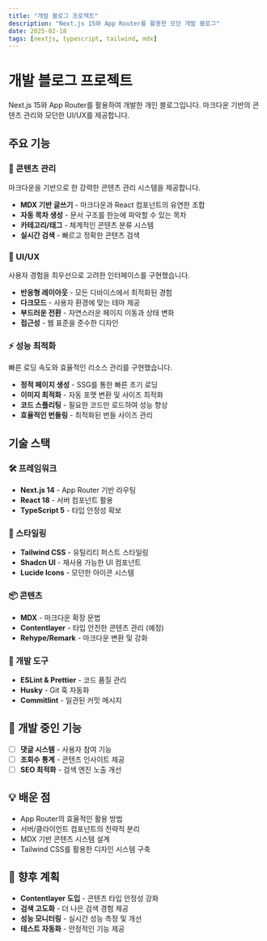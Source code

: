 ```yaml
---
title: "개발 블로그 프로젝트"
description: "Next.js 15와 App Router를 활용한 모던 개발 블로그"
date: 2025-02-18
tags: [nextjs, typescript, tailwind, mdx]
---
```


# 개발 블로그 프로젝트

Next.js 15와 App Router를 활용하여 개발한 개인 블로그입니다.
마크다운 기반의 콘텐츠 관리와 모던한 UI/UX를 제공합니다.

## 주요 기능

### 📝 콘텐츠 관리

마크다운을 기반으로 한 강력한 콘텐츠 관리 시스템을 제공합니다.

- **MDX 기반 글쓰기** - 마크다운과 React 컴포넌트의 유연한 조합
- **자동 목차 생성** - 문서 구조를 한눈에 파악할 수 있는 목차
- **카테고리/태그** - 체계적인 콘텐츠 분류 시스템
- **실시간 검색** - 빠르고 정확한 콘텐츠 검색

### 🎨 UI/UX

사용자 경험을 최우선으로 고려한 인터페이스를 구현했습니다.

- **반응형 레이아웃** - 모든 디바이스에서 최적화된 경험
- **다크모드** - 사용자 환경에 맞는 테마 제공
- **부드러운 전환** - 자연스러운 페이지 이동과 상태 변화
- **접근성** - 웹 표준을 준수한 디자인

### ⚡ 성능 최적화

빠른 로딩 속도와 효율적인 리소스 관리를 구현했습니다.

- **정적 페이지 생성** - SSG를 통한 빠른 초기 로딩
- **이미지 최적화** - 자동 포맷 변환 및 사이즈 최적화
- **코드 스플리팅** - 필요한 코드만 로드하여 성능 향상
- **효율적인 번들링** - 최적화된 번들 사이즈 관리

## 기술 스택

### 🛠 프레임워크

- **Next.js 14** - App Router 기반 라우팅
- **React 18** - 서버 컴포넌트 활용
- **TypeScript 5** - 타입 안정성 확보

### 💅 스타일링

- **Tailwind CSS** - 유틸리티 퍼스트 스타일링
- **Shadcn UI** - 재사용 가능한 UI 컴포넌트
- **Lucide Icons** - 모던한 아이콘 시스템

### 📦 콘텐츠

- **MDX** - 마크다운 확장 문법
- **Contentlayer** - 타입 안전한 콘텐츠 관리 (예정)
- **Rehype/Remark** - 마크다운 변환 및 강화

### 🔧 개발 도구

- **ESLint & Prettier** - 코드 품질 관리
- **Husky** - Git 훅 자동화
- **Commitlint** - 일관된 커밋 메시지

## 🚀 개발 중인 기능

- [ ] **댓글 시스템** - 사용자 참여 기능
- [ ] **조회수 통계** - 콘텐츠 인사이트 제공
- [ ] **SEO 최적화** - 검색 엔진 노출 개선

## 💡 배운 점

- App Router의 효율적인 활용 방법
- 서버/클라이언트 컴포넌트의 전략적 분리
- MDX 기반 콘텐츠 시스템 설계
- Tailwind CSS를 활용한 디자인 시스템 구축

## 🎯 향후 계획

- **Contentlayer 도입** - 콘텐츠 타입 안정성 강화
- **검색 고도화** - 더 나은 검색 경험 제공
- **성능 모니터링** - 실시간 성능 측정 및 개선
- **테스트 자동화** - 안정적인 기능 제공
